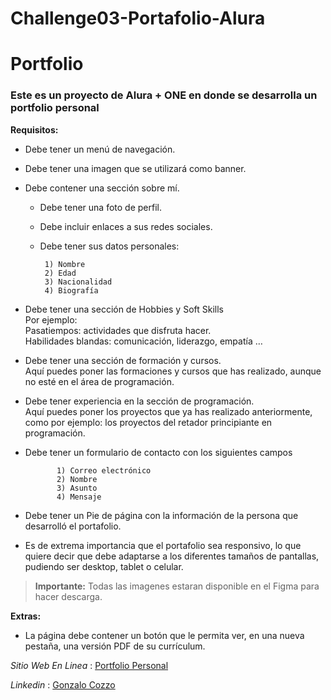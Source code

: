 ﻿# Challenge03-Portafolio-Alura

# Portfolio

### Este es un proyecto de Alura + ONE en donde se desarrolla un portfolio personal

**Requisitos:**

-   Debe tener un menú de navegación.
-   Debe tener una imagen que se utilizará como banner.
-   Debe contener una sección sobre mí.
    
    -   Debe tener una foto de perfil.
    -   Debe incluir enlaces a sus redes sociales.
    -   Debe tener sus datos personales:
        
        ```
         1) Nombre
         2) Edad
         3) Nacionalidad
         4) Biografía
        ```
        
-   Debe tener una sección de Hobbies y Soft Skills  
    Por ejemplo:  
    Pasatiempos: actividades que disfruta hacer.  
    Habilidades blandas: comunicación, liderazgo, empatía …
    
-   Debe tener una sección de formación y cursos.  
    Aquí puedes poner las formaciones y cursos que has realizado, aunque no esté en el área de programación.
-   Debe tener experiencia en la sección de programación.  
    Aquí puedes poner los proyectos que ya has realizado anteriormente, como por ejemplo: los proyectos del retador principiante en programación.
-   Debe tener un formulario de contacto con los siguientes campos
    
    ```
           1) Correo electrónico
           2) Nombre
           3) Asunto
           4) Mensaje
    ```
    
-   Debe tener un Pie de página con la información de la persona que desarrolló el portafolio.
-   Es de extrema importancia que el portafolio sea responsivo, lo que quiere decir que debe adaptarse a los diferentes tamaños de pantallas, pudiendo ser desktop, tablet o celular.

> **Importante:** Todas las imagenes estaran disponible en el Figma para hacer descarga.

**Extras:**  
- La página debe contener un botón que le permita ver, en una nueva pestaña, una versión PDF de su currículum.

*Sitio Web En Linea* : [Portfolio Personal](https://gonza1988.github.io/Challenge03-Portafolio-Alura/)

*Linkedin* : [Gonzalo Cozzo](https://www.linkedin.com/in/gonzalo-cozzo-04158120b/)
